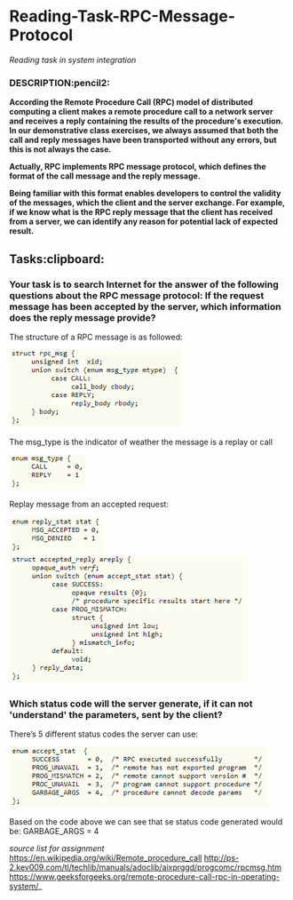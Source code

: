 # Reading-Task-RPC-Message-Protocol
_Reading task in system integration_

<h3>DESCRIPTION:pencil2:</h3>

**According the Remote Procedure Call (RPC) model of distributed computing a client makes a remote procedure call to a network server and receives a reply containing the results of the procedure's execution.
In our demonstrative class exercises, we always assumed that both the call and reply messages have been transported without any errors, but this is not always the case.**

**Actually, RPC implements RPC message protocol, which defines the format of the call message and the reply message.**

**Being familiar with this format enables developers to control the validity of the messages, which the client and the server exchange. For example, if we know what is the RPC reply message that the client has received from a server, we can identify any reason for potential lack of expected result.**

<h2>Tasks:clipboard:</h2>

<h3>Your task is to search Internet for the answer of the following questions about the RPC message protocol:
If the request message has been accepted by the server, which information does the reply message provide?</h3>

The structure of a RPC message is as followed:

<img src="https://github.com/JonasManley/Reading-Task-RPC-Message-Protocol/blob/master/Pictures/RPC%20message%201.PNG" height="auto" width="auto" style="max-width:100%;">

The msg_type is the indicator of weather the message is a replay or call

<img src="https://github.com/JonasManley/Reading-Task-RPC-Message-Protocol/blob/master/Pictures/RPC%20message%202.PNG" alt="UML" height="auto" width="auto" style="max-width:100%;">


Replay message from an accepted request: 

<img src="https://github.com/JonasManley/Reading-Task-RPC-Message-Protocol/blob/master/Pictures/replay%20message%201.PNG" alt="UML" height="auto" width="auto" style="max-width:100%;">

<img src="https://github.com/JonasManley/Reading-Task-RPC-Message-Protocol/blob/master/Pictures/replay%20message%202.PNG" alt="UML" height="auto" width="auto" style="max-width:100%;">

<h3>Which status code will the server generate, if it can not 'understand' the parameters, sent by the client?</h3>

There’s 5 different status codes the server can use:

<img src="https://github.com/JonasManley/Reading-Task-RPC-Message-Protocol/blob/master/Pictures/status%201.PNG" alt="UML" height="auto" width="auto" style="max-width:100%;">

Based on the code above we can see that se status code generated would be: GARBAGE_ARGS  = 4


_source list for assignment_
https://en.wikipedia.org/wiki/Remote_procedure_call
http://ps-2.kev009.com/tl/techlib/manuals/adoclib/aixprggd/progcomc/rpcmsg.htm 
https://www.geeksforgeeks.org/remote-procedure-call-rpc-in-operating-system/_
